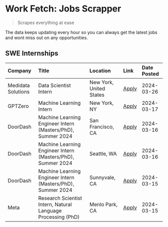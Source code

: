 # Work Fetch: Jobs Scrapper
> Scrapes everything at ease

The data keeps updating every hour so you can always get the latest jobs and wont miss out on any opportunities.

## SWE Internships
<!--START_SECTION:workfetch-->
| Company            | Title                                                        | Location                | Link                                                                                                                                                                                                                                                                   | Date Posted   |
|:-------------------|:-------------------------------------------------------------|:------------------------|:-----------------------------------------------------------------------------------------------------------------------------------------------------------------------------------------------------------------------------------------------------------------------|:--------------|
| Medidata Solutions | Data Scientist Intern                                        | New York, United States | [Apply](https://www.linkedin.com/jobs/view/data-scientist-intern-at-medidata-solutions-3810253704?position=5&pageNum=0&refId=wOTCpNX0WScMmgfbQRoQ7Q%3D%3D&trackingId=My%2BIe9pds8HD9tHI3Deqjg%3D%3D&trk=public_jobs_jserp-result_search-card)                          | 2024-03-26    |
| GPTZero            | Machine Learning Intern                                      | New York, NY            | [Apply](https://www.linkedin.com/jobs/view/machine-learning-intern-at-gptzero-3860723963?position=9&pageNum=0&refId=wOTCpNX0WScMmgfbQRoQ7Q%3D%3D&trackingId=EWJGD1%2F%2FYnLtWhnSEpTW3w%3D%3D&trk=public_jobs_jserp-result_search-card)                                 | 2024-03-17    |
| DoorDash           | Machine Learning Engineer Intern (Masters/PhD), Summer 2024  | San Francisco, CA       | [Apply](https://www.linkedin.com/jobs/view/machine-learning-engineer-intern-masters-phd-summer-2024-at-doordash-3736457737?position=3&pageNum=0&refId=wOTCpNX0WScMmgfbQRoQ7Q%3D%3D&trackingId=B3JxGQ3fDC7DT646%2BqH66A%3D%3D&trk=public_jobs_jserp-result_search-card) | 2024-03-16    |
| DoorDash           | Machine Learning Engineer Intern (Masters/PhD), Summer 2024  | Seattle, WA             | [Apply](https://www.linkedin.com/jobs/view/machine-learning-engineer-intern-masters-phd-summer-2024-at-doordash-3736455966?position=4&pageNum=0&refId=wOTCpNX0WScMmgfbQRoQ7Q%3D%3D&trackingId=QvkrADz23Bu2H%2FpVTz6P1Q%3D%3D&trk=public_jobs_jserp-result_search-card) | 2024-03-16    |
| DoorDash           | Machine Learning Engineer Intern (Masters/PhD), Summer 2024  | Sunnyvale, CA           | [Apply](https://www.linkedin.com/jobs/view/machine-learning-engineer-intern-masters-phd-summer-2024-at-doordash-3736454973?position=2&pageNum=0&refId=wOTCpNX0WScMmgfbQRoQ7Q%3D%3D&trackingId=AdHMDll9rCxhsNEB6OxU0g%3D%3D&trk=public_jobs_jserp-result_search-card)   | 2024-03-15    |
| Meta               | Research Scientist Intern, Natural Language Processing (PhD) | Menlo Park, CA          | [Apply](https://www.linkedin.com/jobs/view/research-scientist-intern-natural-language-processing-phd-at-meta-3858718375?position=10&pageNum=0&refId=wOTCpNX0WScMmgfbQRoQ7Q%3D%3D&trackingId=1nGAfEVm1pXDpfWPH1IOOA%3D%3D&trk=public_jobs_jserp-result_search-card)     | 2024-03-15    |
<!--END_SECTION:workfetch-->
